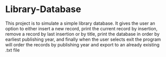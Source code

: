 # Library-Database

This project is to simulate a simple library database. It gives the user an option to either insert a new record, print the current record by insertion, remove a record by last insertion or by title, print the database in order by earliest publishing year, and finally when the user selects exit the program will order the records by publishing year and export to an already existing .txt file
